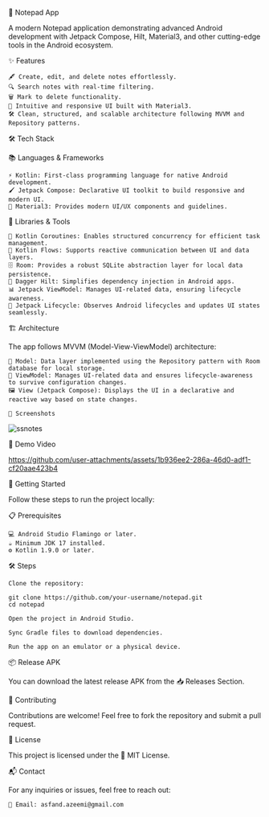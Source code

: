 📝 Notepad App

A modern Notepad application demonstrating advanced Android development with Jetpack Compose, Hilt, Material3, and other cutting-edge tools in the Android ecosystem.

✨ Features

    🖋️ Create, edit, and delete notes effortlessly.
    🔍 Search notes with real-time filtering.
    🗑️ Mark to delete functionality.
    🎨 Intuitive and responsive UI built with Material3.
    🛠️ Clean, structured, and scalable architecture following MVVM and Repository patterns.

🛠️ Tech Stack

📚 Languages & Frameworks

    ⚡ Kotlin: First-class programming language for native Android development.
    🖌️ Jetpack Compose: Declarative UI toolkit to build responsive and modern UI.
    🎨 Material3: Provides modern UI/UX components and guidelines.

🔧 Libraries & Tools

    🚀 Kotlin Coroutines: Enables structured concurrency for efficient task management.
    🔄 Kotlin Flows: Supports reactive communication between UI and data layers.
    🗄️ Room: Provides a robust SQLite abstraction layer for local data persistence.
    🧩 Dagger Hilt: Simplifies dependency injection in Android apps.
    📊 Jetpack ViewModel: Manages UI-related data, ensuring lifecycle awareness.
    📆 Jetpack Lifecycle: Observes Android lifecycles and updates UI states seamlessly.

🏗️ Architecture

The app follows MVVM (Model-View-ViewModel) architecture:

    📂 Model: Data layer implemented using the Repository pattern with Room database for local storage.
    🧠 ViewModel: Manages UI-related data and ensures lifecycle-awareness to survive configuration changes.
    🖼️ View (Jetpack Compose): Displays the UI in a declarative and reactive way based on state changes.

    📸 Screenshots
![ssnotes](https://github.com/user-attachments/assets/506b71ca-7fff-49ca-88a5-4733a16e54fa)

🎥 Demo Video

https://github.com/user-attachments/assets/1b936ee2-286a-46d0-adf1-cf20aae423b4


🚀 Getting Started

Follow these steps to run the project locally:

📋 Prerequisites

    💻 Android Studio Flamingo or later.
    ☕ Minimum JDK 17 installed.
    ⚙️ Kotlin 1.9.0 or later.

🛠️ Steps

    Clone the repository:

    git clone https://github.com/your-username/notepad.git  
    cd notepad  

    Open the project in Android Studio.

    Sync Gradle files to download dependencies.

    Run the app on an emulator or a physical device.

📦 Release APK

You can download the latest release APK from the 📥 Releases Section.

🤝 Contributing

Contributions are welcome! Feel free to fork the repository and submit a pull request.

📜 License

This project is licensed under the 📄 MIT License.

📬 Contact

For any inquiries or issues, feel free to reach out:

    📧 Email: asfand.azeemi@gmail.com

